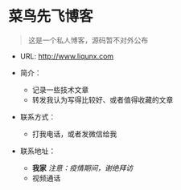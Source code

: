 # 菜鸟先飞博客

> 这是一个私人博客，源码暂不对外公布

- URL: http://www.liqunx.com

- 简介：
  - 记录一些技术文章
  - 转发我认为写得比较好、或者值得收藏的文章
  
- 联系方式：
  - 打我电话，或者发微信给我
  
- 联系地址：
  - **我家**    *注意：疫情期间，谢绝拜访*
  - 视频通话
